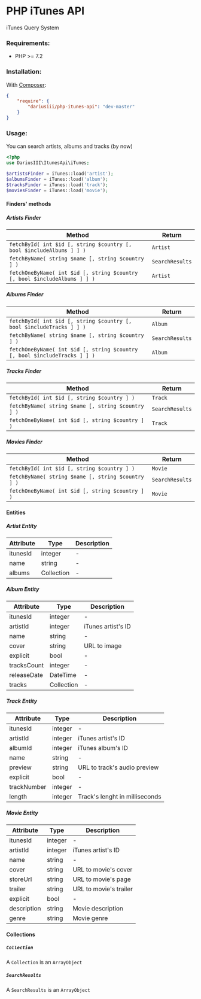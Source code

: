 # PHP iTunes API
iTunes Query System

### Requirements:
- PHP >= 7.2

### Installation:

With [Composer](https://getcomposer.org/):
```json
{
    "require": {
        "dariusiii/php-itunes-api": "dev-master"
    }
}
```
### Usage:
You can search artists, albums and tracks (by now)
```php
<?php
use DariusIII\ItunesApi\iTunes;

$artistsFinder = iTunes::load('artist');
$albumsFinder = iTunes::load('album');
$tracksFinder = iTunes::load('track');
$moviesFinder = iTunes::load('movie');
```

#### Finders' methods

##### Artists Finder
Method | Return
--- | ---
`fetchById( int $id [, string $country [, bool $includeAlbums ] ] )` | `Artist`
`fetchByName( string $name [, string $country ] )` | `SearchResults`
`fetchOneByName( int $id [, string $country [, bool $includeAlbums ] ] )` | `Artist`

##### Albums Finder
Method | Return
--- | ---
`fetchById( int $id [, string $country [, bool $includeTracks ] ] )` | `Album`
`fetchByName( string $name [, string $country ] )` | `SearchResults`
`fetchOneByName( int $id [, string $country [, bool $includeTracks ] ] )` | `Album`

##### Tracks Finder
Method | Return
--- | ---
`fetchById( int $id [, string $country ] )` | `Track`
`fetchByName( string $name [, string $country ] )` | `SearchResults`
`fetchOneByName( int $id [, string $country ] )` | `Track`

##### Movies Finder
Method | Return
--- | ---
`fetchById( int $id [, string $country ] )` | `Movie`
`fetchByName( string $name [, string $country ] )` | `SearchResults`
`fetchOneByName( int $id [, string $country ] )` | `Movie`

#### Entities

##### Artist Entity
Attribute | Type | Description
--- | --- | ---
itunesId | integer | -
name | string | -
albums | Collection | -

##### Album Entity
Attribute | Type | Description
--- | --- | ---
itunesId | integer | -
artistId | integer | iTunes artist's ID
name | string | -
cover | string | URL to image
explicit | bool | -
tracksCount | integer | -
releaseDate | DateTime | -
tracks | Collection | -

##### Track Entity
Attribute | Type | Description
--- | --- | ---
itunesId | integer | -
artistId | integer | iTunes artist's ID
albumId | integer | iTunes album's ID
name | string | -
preview | string | URL to track's audio preview
explicit | bool | -
trackNumber | integer | -
length | integer | Track's lenght in milliseconds

##### Movie Entity
Attribute | Type | Description
--- | --- | ---
itunesId | integer | -
artistId | integer | iTunes artist's ID
name | string | -
cover | string | URL to movie's cover
storeUrl | string | URL to movie's page
trailer | string | URL to movie's trailer
explicit | bool | -
description | string | Movie description
genre | string | Movie genre


#### Collections

##### `Collection`
A `Collection` is an `ArrayObject` 

##### `SearchResults`
A `SearchResults` is an `ArrayObject`

